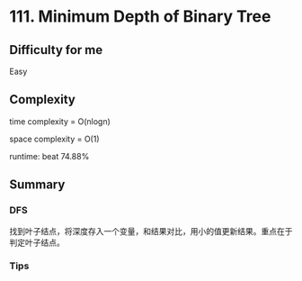 # 111. Minimum Depth of Binary Tree
## Difficulty for me

Easy

## Complexity
time complexity = O(nlogn)

space complexity = O(1)

runtime: beat 74.88%

## Summary
### DFS

找到叶子结点，将深度存入一个变量，和结果对比，用小的值更新结果。重点在于判定叶子结点。

### Tips

